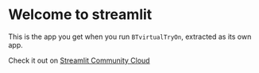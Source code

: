 # Welcome to streamlit

This is the app you get when you run `BTvirtualTryOn`, extracted as its own app.



Check it out on [Streamlit Community Cloud](https://st-hello-app.streamlit.app/)
